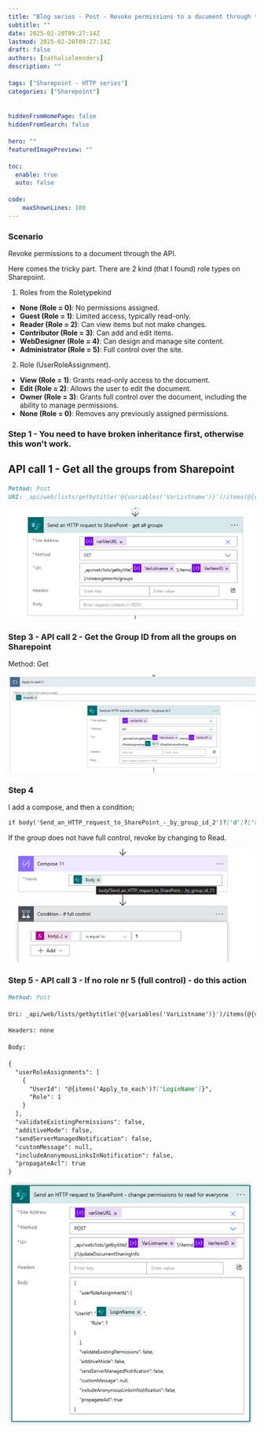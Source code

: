 ```yaml
---
title: "Blog series - Post - Revoke permissions to a document through the API"
subtitle: ""
date: 2025-02-20T09:27:14Z
lastmod: 2025-02-20T09:27:14Z
draft: false
authors: [nathalieleenders]
description: ""

tags: ["Sharepoint - HTTP series"]
categories: ["Sharepoint"]


hiddenFromHomePage: false
hiddenFromSearch: false

hero: ""
featuredImagePreview: ""

toc:
  enable: true
  auto: false

code:
    maxShownLines: 100
---
```


### Scenario
Revoke permissions to a document through the API.

Here comes the tricky part. There are 2 kind (that I found) role types on Sharepoint.

  1. Roles from the Roletypekind
  - **None (Role = 0)**: No permissions assigned.
  - **Guest (Role = 1)**: Limited access, typically read-only.
  - **Reader (Role = 2)**: Can view items but not make changes.
  - **Contributor (Role = 3)**: Can add and edit items.
  - **WebDesigner (Role = 4)**: Can design and manage site content.
  - **Administrator (Role = 5)**: Full control over the site.

  2. Role (UserRoleAssignment).
  - **View (Role = 1)**: Grants read-only access to the document.
  - **Edit (Role = 2)**: Allows the user to edit the document.
  - **Owner (Role = 3)**: Grants full control over the document, including the ability to manage permissions.
  - **None (Role = 0)**: Removes any previously assigned permissions.

### Step 1 - You need to have broken inheritance first, otherwise this won't work.

## API call 1 - Get all the groups from Sharepoint

```markdown
Method: Post
URI: _api/web/lists/getbytitle('@{variables('VarListname')}')/items(@{variables('VarItemID')})/UpdateDocumentSharingInfo
```

![Http call](list0.png)


### Step 3 - API call 2 - Get the Group ID from all the groups on Sharepoint

Method: Get

![Http call](list1.png)


### Step 4 
I add a compose, and then a condition;

```markdown
if body('Send_an_HTTP_request_to_SharePoint_-_by_group_id_2')?['d']?['results'][0]?['RoleTypeKind'] is equal to 5 (Full control/Administrator) to not do anything.
```

If the group does not have full control, revoke by changing to Read.


![Http call](list2.png)

### Step 5 - API call 3 - If no role nr 5 (full control) - do this action

```markdown
Method: Post

Uri: _api/web/lists/getbytitle('@{variables('VarListname')}')/items(@{variables('VarItemID')})/UpdateDocumentSharingInfo

Headers: none

Body:

{
  "userRoleAssignments": [
    {
      "UserId": "@{items('Apply_to_each')?['LoginName']}",
      "Role": 1
    }
  ],
  "validateExistingPermissions": false,
  "additiveMode": false,
  "sendServerManagedNotification": false,
  "customMessage": null,
  "includeAnonymousLinksInNotification": false,
  "propagateAcl": true
}
```
![Http call](list3.png)
